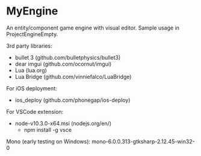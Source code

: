 MyEngine
========
An entity/component game engine with visual editor. Sample usage in ProjectEngineEmpty.

3rd party libraries:
- bullet 3        (github.com/bulletphysics/bullet3)
- dear imgui      (github.com/ocornut/imgui)
- Lua             (lua.org)
- Lua Bridge      (github.com/vinniefalco/LuaBridge)

For iOS deployment:
- ios_deploy      (github.com/phonegap/ios-deploy)

For VSCode extension:
- node-v10.3.0-x64.msi (nodejs.org/en/)
	- npm install -g vsce

Mono (early testing on Windows):
mono-6.0.0.313-gtksharp-2.12.45-win32-0
